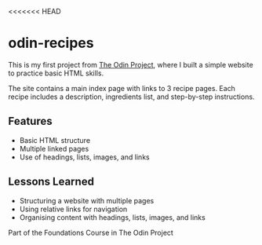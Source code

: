 <<<<<<< HEAD
# odin-recipes

This is my first project from [The Odin Project](https://www.theodinproject.com/), where I built a simple website to practice basic HTML skills.  

The site contains a main index page with links to 3 recipe pages. Each recipe includes a description, ingredients list, and step-by-step instructions.  

## Features
- Basic HTML structure
- Multiple linked pages
- Use of headings, lists, images, and links

## Lessons Learned
- Structuring a website with multiple pages
- Using relative links for navigation
- Organising content with headings, lists, images, and links

Part of the Foundations Course in The Odin Project